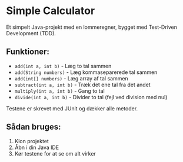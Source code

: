 # Simple Calculator

Et simpelt Java-projekt med en lommeregner, bygget med Test-Driven Development (TDD).

## Funktioner:
* `add(int a, int b)` - Læg to tal sammen
* `add(String numbers)` - Læg kommaseparerede tal sammen
* `add(int[] numbers)` - Læg array af tal sammen  
* `subtract(int a, int b)` - Træk det ene tal fra det andet
* `multiply(int a, int b)` - Gang to tal
* `divide(int a, int b)` - Divider to tal (fejl ved division med nul)

Testene er skrevet med JUnit og dækker alle metoder.

## Sådan bruges:
1. Klon projektet
2. Åbn i din Java IDE
3. Kør testene for at se om alt virker
